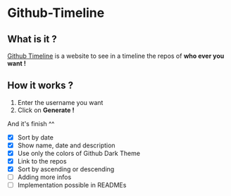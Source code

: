 # Github-Timeline
 
## What is it ?

[Github Timeline](https://semanteo.is-a.dev/Github-Timeline/) is a website to see in a timeline the repos of **who ever you want !**

## How it works ?

1. Enter the username you want
2. Click on **Generate !**

And it's finish ^^ 


- [x] Sort by date
- [x] Show name, date and description
- [x] Use only the colors of Github Dark Theme
- [x] Link to the repos
- [x] Sort by ascending or descending
- [ ] Adding more infos
- [ ] Implementation possible in READMEs
